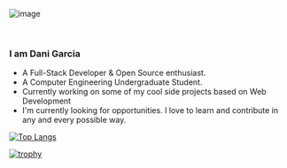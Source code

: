 ![image](https://user-images.githubusercontent.com/11914764/184830180-192f1cc3-98fa-48e9-917c-d5522c391cd8.png)


<br />
<!--<img width="359" height="349.5" align="right" alt="GIF" src="https://media1.tenor.com/images/237ff17bc98383883f1bcbb307a8f344/tenor.gif?itemid=17254754" />-->


### I am Dani Garcia
- A Full-Stack Developer & Open Source enthusiast.
- A Computer Engineering Undergraduate Student. 
- Currently working on some of my cool side projects based on Web Development
- I'm currently looking for opportunities. I love to learn and contribute in any and every possible way.

[![Top Langs](https://github-readme-stats.vercel.app/api/top-langs/?username=QueeNFrisk&layout=compact)](https://github.com/QueeNFrisk/github-readme-stats)

[![trophy](https://github-profile-trophy.vercel.app/?username=QueeNFrisk&theme=onedark)](https://github.com/QueeNFrisk/github-profile-trophy)


